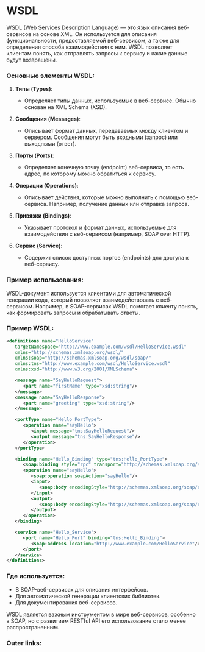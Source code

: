 
# WSDL

WSDL (Web Services Description Language) — это язык описания веб-сервисов на основе XML. Он используется для описания функциональности, предоставляемой веб-сервисом, а также для определения способа взаимодействия с ним. WSDL позволяет клиентам понять, как отправлять запросы к сервису и какие данные будут возвращены.

### Основные элементы WSDL:
1. **Типы (Types)**:
   - Определяет типы данных, используемые в веб-сервисе. Обычно основан на XML Schema (XSD).

2. **Сообщения (Messages)**:
   - Описывает формат данных, передаваемых между клиентом и сервером. Сообщения могут быть входными (запрос) или выходными (ответ).

3. **Порты (Ports)**:
   - Определяет конечную точку (endpoint) веб-сервиса, то есть адрес, по которому можно обратиться к сервису.

4. **Операции (Operations)**:
   - Описывает действия, которые можно выполнить с помощью веб-сервиса. Например, получение данных или отправка запроса.

5. **Привязки (Bindings)**:
   - Указывает протокол и формат данных, используемые для взаимодействия с веб-сервисом (например, SOAP over HTTP).

6. **Сервис (Service)**:
   - Содержит список доступных портов (endpoints) для доступа к веб-сервису.

### Пример использования:
WSDL-документ используется клиентами для автоматической генерации кода, который позволяет взаимодействовать с веб-сервисом. Например, в SOAP-сервисах WSDL помогает клиенту понять, как формировать запросы и обрабатывать ответы.

### Пример WSDL:
```xml
<definitions name="HelloService"
   targetNamespace="http://www.example.com/wsdl/HelloService.wsdl"
   xmlns="http://schemas.xmlsoap.org/wsdl/"
   xmlns:soap="http://schemas.xmlsoap.org/wsdl/soap/"
   xmlns:tns="http://www.example.com/wsdl/HelloService.wsdl"
   xmlns:xsd="http://www.w3.org/2001/XMLSchema">

   <message name="SayHelloRequest">
      <part name="firstName" type="xsd:string"/>
   </message>
   <message name="SayHelloResponse">
      <part name="greeting" type="xsd:string"/>
   </message>

   <portType name="Hello_PortType">
      <operation name="sayHello">
         <input message="tns:SayHelloRequest"/>
         <output message="tns:SayHelloResponse"/>
      </operation>
   </portType>

   <binding name="Hello_Binding" type="tns:Hello_PortType">
      <soap:binding style="rpc" transport="http://schemas.xmlsoap.org/soap/http"/>
      <operation name="sayHello">
         <soap:operation soapAction="sayHello"/>
         <input>
            <soap:body encodingStyle="http://schemas.xmlsoap.org/soap/encoding/" use="encoded"/>
         </input>
         <output>
            <soap:body encodingStyle="http://schemas.xmlsoap.org/soap/encoding/" use="encoded"/>
         </output>
      </operation>
   </binding>

   <service name="Hello_Service">
      <port name="Hello_Port" binding="tns:Hello_Binding">
         <soap:address location="http://www.example.com/HelloService"/>
      </port>
   </service>
</definitions>
```

### Где используется:
- В SOAP-веб-сервисах для описания интерфейсов.
- Для автоматической генерации клиентских библиотек.
- Для документирования веб-сервисов.

WSDL является важным инструментом в мире веб-сервисов, особенно в SOAP, но с развитием RESTful API его использование стало менее распространенным.

### Outer links:

